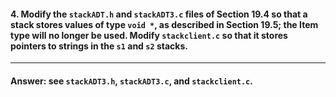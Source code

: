 #### 4. Modify the `stackADT.h` and `stackADT3.c` files of Section 19.4 so that a stack stores values of type `void *`, as described in Section 19.5; the Item type will no longer be used. Modify `stackclient.c` so that it stores pointers to strings in the `s1` and `s2` stacks.

---

#### Answer: see `stackADT3.h`, `stackADT3.c`, and `stackclient.c`.
